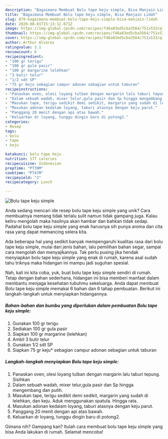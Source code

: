 ```yaml
---
description: "Bagaimana Membuat Bolu tape keju simple, Bisa Manjain Lidah"
title: "Bagaimana Membuat Bolu tape keju simple, Bisa Manjain Lidah"
slug: 879-bagaimana-membuat-bolu-tape-keju-simple-bisa-manjain-lidah
date: 2020-08-01T15:13:12.671Z
image: https://img-global.cpcdn.com/recipes/f46a83ed5cba3564/751x532cq70/bolu-tape-keju-simple-foto-resep-utama.jpg
thumbnail: https://img-global.cpcdn.com/recipes/f46a83ed5cba3564/751x532cq70/bolu-tape-keju-simple-foto-resep-utama.jpg
cover: https://img-global.cpcdn.com/recipes/f46a83ed5cba3564/751x532cq70/bolu-tape-keju-simple-foto-resep-utama.jpg
author: Arthur Alvarez
ratingvalue: 3.1
reviewcount: 6
recipeingredient:
- "100 gr terigu"
- "100 gr gula pasir"
- "100 gr margarine lelehkan"
- "3 butir telur"
- "1/2 sdt SP"
- "75 gr keju sebagian campur adonan sebagian untuk taburan"
recipeinstructions:
- "Panaskan oven, olesi loyang tulban dengan margarin lalu taburi tepung. Sisihkan"
- "Dalam sebuah wadah, mixer telur,gula pasir dan Sp hingga mengembang dan putih."
- "Masukan tape, terigu sedikit demi sedikit, margarin yang sudah di lelehkan, dan keju. Aduk menggunakan spatula. Hingga rata."
- "Masukan adonan kedalam loyang, taburi atasnya dengan keju parut."
- "Panggang 20 menit dengan api atas bawah."
- "Keluarkan dr loyang, tunggu dingin baru di potong2."
categories:
- Resep
tags:
- bolu
- tape
- keju

katakunci: bolu tape keju 
nutrition: 177 calories
recipecuisine: Indonesian
preptime: "PT39M"
cooktime: "PT47M"
recipeyield: "2"
recipecategory: Lunch

---
```



![Bolu tape keju simple](https://img-global.cpcdn.com/recipes/f46a83ed5cba3564/751x532cq70/bolu-tape-keju-simple-foto-resep-utama.jpg)

Anda sedang mencari ide resep bolu tape keju simple yang unik? Cara membuatnya memang tidak terlalu sulit namun tidak gampang juga. Kalau keliru mengolah maka hasilnya akan hambar dan bahkan tidak sedap. Padahal bolu tape keju simple yang enak harusnya sih punya aroma dan cita rasa yang dapat memancing selera kita.

Ada beberapa hal yang sedikit banyak mempengaruhi kualitas rasa dari bolu tape keju simple, mulai dari jenis bahan, lalu pemilihan bahan segar, sampai cara mengolah dan menyajikannya. Tak perlu pusing jika hendak menyiapkan bolu tape keju simple yang enak di rumah, karena asal sudah tahu triknya maka hidangan ini mampu jadi suguhan spesial.




Nah, kali ini kita coba, yuk, buat bolu tape keju simple sendiri di rumah. Tetap dengan bahan sederhana, hidangan ini bisa memberi manfaat dalam membantu menjaga kesehatan tubuhmu sekeluarga. Anda dapat membuat Bolu tape keju simple memakai 6 bahan dan 6 tahap pembuatan. Berikut ini langkah-langkah untuk menyiapkan hidangannya.

<!--inarticleads1-->

##### Bahan-bahan dan bumbu yang diperlukan dalam pembuatan Bolu tape keju simple:

1. Gunakan 100 gr terigu
1. Sediakan 100 gr gula pasir
1. Siapkan 100 gr margarine (lelehkan)
1. Ambil 3 butir telur
1. Gunakan 1/2 sdt SP
1. Siapkan 75 gr keju* sebagian campur adonan sebagian untuk taburan




<!--inarticleads2-->

##### Langkah-langkah menyiapkan Bolu tape keju simple:

1. Panaskan oven, olesi loyang tulban dengan margarin lalu taburi tepung. Sisihkan
1. Dalam sebuah wadah, mixer telur,gula pasir dan Sp hingga mengembang dan putih.
1. Masukan tape, terigu sedikit demi sedikit, margarin yang sudah di lelehkan, dan keju. Aduk menggunakan spatula. Hingga rata.
1. Masukan adonan kedalam loyang, taburi atasnya dengan keju parut.
1. Panggang 20 menit dengan api atas bawah.
1. Keluarkan dr loyang, tunggu dingin baru di potong2.




Gimana nih? Gampang kan? Itulah cara membuat bolu tape keju simple yang bisa Anda lakukan di rumah. Selamat mencoba!
